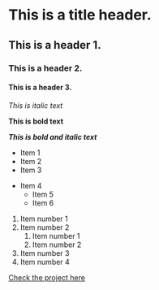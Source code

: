 # This is a title header.

## This is a header 1.

### This is a header 2.

#### This is a header 3.

*This is italic text*

**This is bold text**

***This is bold and italic text***

- Item 1
- Item 2
- Item 3
 
 + Item 4
    + Item 5
    + Item 6

1. Item number 1
2. Item number 2
    1. Item number 1
    2. Item number 2
3. Item number 3
4. Item number 4

[Check the project here](https://github.com/sanjakraljica/tech-code/blob/main/welcome_to_my_world.md)






